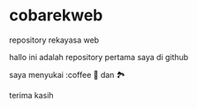 # cobarekweb
repository rekayasa web

hallo ini adalah repository pertama saya di github

saya menyukai :coffee :pizza: dan :national_park:

terima kasih
